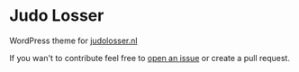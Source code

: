 # Judo Losser
WordPress theme for [judolosser.nl][website]

If you wan't to contribute feel free to [open an issue][new-issue] or create a pull request.

[website]: http://judolosser.nl
[new-issue]: https://github.com/nielsriekert/wp-judolosser/issues/new
